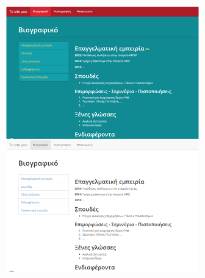 ![amelia](https://raw.githubusercontent.com/Protonotarios/protonotarios.github.io/master/proto-site/advanced/themes/amelia.png "amelia")
![bootstrap](https://raw.githubusercontent.com/Protonotarios/protonotarios.github.io/master/proto-site/advanced/themes/bootstrap.png "bootstrap - Το προεπιλεγμένο θέμα - Δεν χρειάζεται να το ορίσουμε")
